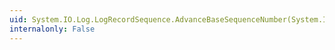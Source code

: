 ```yaml
---
uid: System.IO.Log.LogRecordSequence.AdvanceBaseSequenceNumber(System.IO.Log.SequenceNumber)
internalonly: False
---
```

